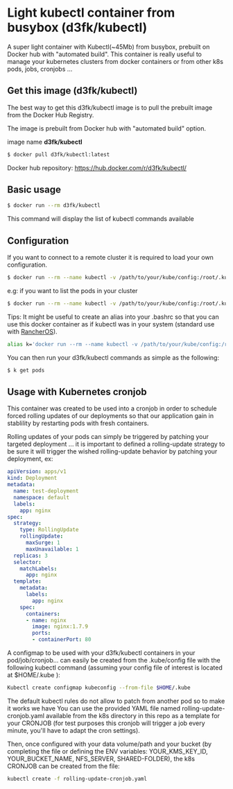# Light kubectl container from busybox (d3fk/kubectl)
A super light container with Kubectl(~45Mb) from busybox, prebuilt on Docker hub with "automated build". This container is really useful to manage your kubernetes clusters from docker containers or from other k8s pods, jobs, cronjobs ...

## Get this image (d3fk/kubectl)
The best way to get this d3fk/kubectl image is to pull the prebuilt image from the Docker Hub Registry.

The image is prebuilt from Docker hub with "automated build" option.

image name **d3fk/kubectl**
```sh
$ docker pull d3fk/kubectl:latest
```
Docker hub repository: https://hub.docker.com/r/d3fk/kubectl/

## Basic usage
```sh
$ docker run --rm d3fk/kubectl
```
This command will display the list of kubectl commands available

## Configuration
If you want to connect to a remote cluster it is required to load your own configuration.
```sh
$ docker run --rm --name kubectl -v /path/to/your/kube/config:/root/.kube/config d3fk/kubectl
```

e.g: if you want to list the pods in your cluster 
```sh
$ docker run --rm --name kubectl -v /path/to/your/kube/config:/root/.kube/config d3fk/kubectl get pods
```

Tips:
It might be useful to create an alias into your .bashrc so that you can use this docker container as if kubectl was in your system (standard use with [RancherOS](https://github.com/rancher/os/)).
```sh
alias k='docker run --rm --name kubectl -v /path/to/your/kube/config:/root/.kube/config d3fk/kubectl'
```
You can then run your d3fk/kubectl commands as simple as the following:
```sh
$ k get pods
```

## Usage with Kubernetes cronjob
This container was created to be used into a cronjob in order to schedule forced rolling updates of our deployments so that our application gain in stablility by restarting pods with fresh containers.

Rolling updates of your pods can simply be triggered by patching your targeted deployment ... it is important to defined a rolling-update strategy to be sure it will trigger the wished rolling-update behavior by patching your deployment, ex:
```yaml
apiVersion: apps/v1
kind: Deployment
metadata:
  name: test-deployment
  namespace: default
  labels:
    app: nginx
spec:
  strategy:
    type: RollingUpdate
    rollingUpdate:
      maxSurge: 1
      maxUnavailable: 1
  replicas: 3
  selector:
    matchLabels:
      app: nginx
  template:
    metadata:
      labels:
        app: nginx
    spec:
      containers:
      - name: nginx
        image: nginx:1.7.9
        ports:
        - containerPort: 80
```

A configmap to be used with your d3fk/kubectl containers in your pod/job/cronjob... can easily be created from the .kube/config file with the following kubectl command (assuming your config file of interest is located at $HOME/.kube ):

```sh
Kubectl create configmap kubeconfig --from-file $HOME/.kube
```

The default kubectl rules do not allow to patch from another pod so to make it works we have 
You can use the provided YAML file named rolling-update-cronjob.yaml available from the k8s directory in this repo as a template for your CRONJOB (for test purposes this cronjob will trigger a job every minute, you'll have to adapt the cron settings).

Then, once configured with your data volume/path and your bucket (by completing the file or defining the ENV variables: YOUR_KMS_KEY_ID, YOUR_BUCKET_NAME, NFS_SERVER, SHARED-FOLDER), the k8s CRONJOB can be created from the file:
```sh
kubectl create -f rolling-update-cronjob.yaml
```
